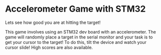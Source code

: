 # Accelerometer Game with STM32
Lets see how good you are at hitting the target!

This game involves using an STM32 dev board with an accelerometer. The game will randomly place a target in the serial monitor and your task is to get your cursor to the target! To do this, tilt the device and watch your cursor slide! High scores are also available.
